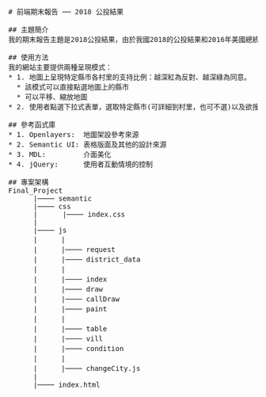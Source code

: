 <pre>
# 前端期末報告 ── 2018 公投結果

## 主題簡介
我的期末報告主題是2018公投結果，由於我國2018的公投結果和2016年美國總統選舉一樣，最終的結果和主流媒體及各大民調社所預測的結果大相逕庭，在經過老師教導介接資料後，我就想以這個主題作為我的前端報告。本次報告主要內容有：介接資料庫(包含行政區域及公投結果)、套用Openlayers的地圖模板、決定地圖視覺化不同比例對應到的色階、針對使用者的查詢互動出正確的資料。

## 使用方法
我的網站主要提供兩種呈現模式：   
* 1. 地圖上呈現特定縣市各村里的支持比例：越深紅為反對、越深綠為同意。   
  * 該模式可以直接點選地圖上的縣市
  * 可以平移、縮放地圖
* 2. 使用者點選下拉式表單，選取特定縣市(可詳細到村里，也可不選)以及欲搜尋之特定公投案，表格會即時呈現對應的詳細數據。

## 參考函式庫
* 1. Openlayers:  地圖架設參考來源
* 2. Semantic UI: 表格版面及其他的設計來源
* 3. MDL:         介面美化
* 4. jQuery:      使用者互動情境的控制

## 專案架構   
Final_Project   
      |──── semantic    
      |──── css   
      |      |──── index.css    
      |   
      |──── js    
      |   　 |
      |   　 |──── request   
      |   　 |──── district_data   
      |   　 |
      |   　 |──── index   
      |   　 |──── draw    
      |   　 |──── callDraw    
      |   　 |──── paint   
      |   　 |
      |   　 |──── table   
      |   　 |──── vill    
      |   　 |──── condition   
      |   　 |   
      |   　 |──── changeCity.js   
      |   
      |──── index.html    



</pre>
